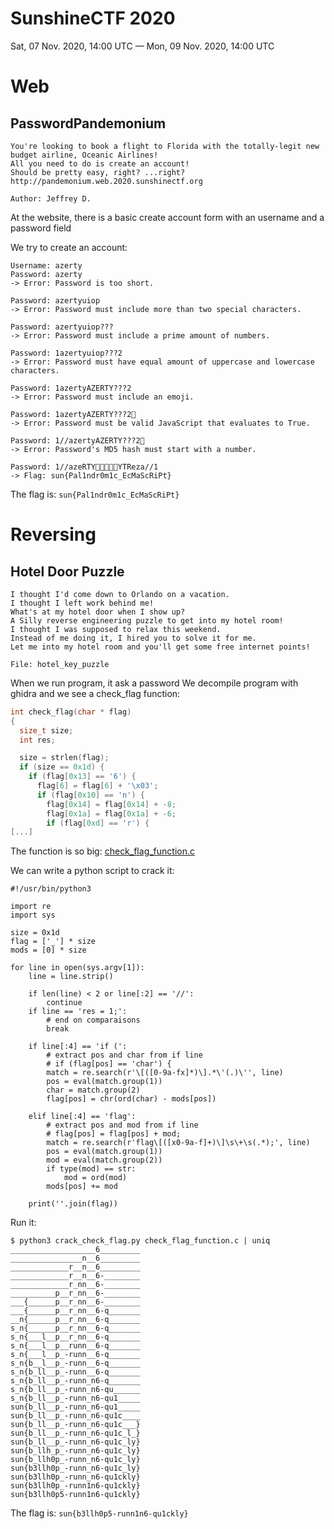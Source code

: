 # SunshineCTF 2020

Sat, 07 Nov. 2020, 14:00 UTC — Mon, 09 Nov. 2020, 14:00 UTC

# Web

## PasswordPandemonium
```
You're looking to book a flight to Florida with the totally-legit new budget airline, Oceanic Airlines!
All you need to do is create an account!
Should be pretty easy, right? ...right?
http://pandemonium.web.2020.sunshinectf.org

Author: Jeffrey D.
```

At the website, there is a basic create account form with an username and a password field

We try to create an account:

```
Username: azerty
Password: azerty
-> Error: Password is too short.

Password: azertyuiop
-> Error: Password must include more than two special characters.

Password: azertyuiop???
-> Error: Password must include a prime amount of numbers.

Password: 1azertyuiop???2
-> Error: Password must have equal amount of uppercase and lowercase characters.

Password: 1azertyAZERTY???2
-> Error: Password must include an emoji.

Password: 1azertyAZERTY???2🤬
-> Error: Password must be valid JavaScript that evaluates to True.

Password: 1//azertyAZERTY???2🤬
-> Error: Password's MD5 hash must start with a number.

Password: 1//azeRTY🤬🤬🤬🤬🤬YTReza//1
-> Flag: sun{Pal1ndr0m1c_EcMaScRiPt}
```

The flag is: `sun{Pal1ndr0m1c_EcMaScRiPt}`

# Reversing

## Hotel Door Puzzle

```
I thought I'd come down to Orlando on a vacation.
I thought I left work behind me!
What's at my hotel door when I show up?
A Silly reverse engineering puzzle to get into my hotel room!
I thought I was supposed to relax this weekend.
Instead of me doing it, I hired you to solve it for me.
Let me into my hotel room and you'll get some free internet points!

File: hotel_key_puzzle 
```

When we run program, it ask a password
We decompile program with ghidra and we see a check_flag function:
```c
int check_flag(char * flag)
{
  size_t size;
  int res;

  size = strlen(flag);
  if (size == 0x1d) {
    if (flag[0x13] == '6') {
      flag[6] = flag[6] + '\x03';
      if (flag[0x10] == 'n') {
        flag[0x14] = flag[0x14] + -8;
        flag[0x1a] = flag[0x1a] + -6;
        if (flag[0xd] == 'r') {
[...]
```

The function is so big: [check_flag_function.c](Reversing/check_flag_function.c)

We can write a python script to crack it:
```python3
#!/usr/bin/python3

import re
import sys

size = 0x1d
flag = ['_'] * size
mods = [0] * size

for line in open(sys.argv[1]):
    line = line.strip()

    if len(line) < 2 or line[:2] == '//':
        continue
    if line == 'res = 1;':
        # end on comparaisons
        break

    if line[:4] == 'if (':
        # extract pos and char from if line
        # if (flag[pos] == 'char') {
        match = re.search(r'\[([0-9a-fx]*)\].*\'(.)\'', line)
        pos = eval(match.group(1))
        char = match.group(2)
        flag[pos] = chr(ord(char) - mods[pos])

    elif line[:4] == 'flag':
        # extract pos and mod from if line
        # flag[pos] = flag[pos] + mod;
        match = re.search(r'flag\[([x0-9a-f]+)\]\s\+\s(.*);', line)
        pos = eval(match.group(1))
        mod = eval(match.group(2))
        if type(mod) == str:
            mod = ord(mod)
        mods[pos] += mod
    
    print(''.join(flag))
```

Run it:
```
$ python3 crack_check_flag.py check_flag_function.c | uniq
___________________6_________
________________n__6_________
_____________r__n__6_________
_____________r__n__6-________
_____________r_nn__6-________
__________p__r_nn__6-________
___{______p__r_nn__6-________
___{______p__r_nn__6-q_______
__n{______p__r_nn__6-q_______
s_n{______p__r_nn__6-q_______
s_n{___l__p__r_nn__6-q_______
s_n{___l__p__runn__6-q_______
s_n{___l__p_-runn__6-q_______
s_n{b__l__p_-runn__6-q_______
s_n{b_ll__p_-runn__6-q_______
s_n{b_ll__p_-runn_n6-q_______
s_n{b_ll__p_-runn_n6-qu______
s_n{b_ll__p_-runn_n6-qu1_____
sun{b_ll__p_-runn_n6-qu1_____
sun{b_ll__p_-runn_n6-qu1c____
sun{b_ll__p_-runn_n6-qu1c___}
sun{b_ll__p_-runn_n6-qu1c_l_}
sun{b_ll__p_-runn_n6-qu1c_ly}
sun{b_llh_p_-runn_n6-qu1c_ly}
sun{b_llh0p_-runn_n6-qu1c_ly}
sun{b3llh0p_-runn_n6-qu1c_ly}
sun{b3llh0p_-runn_n6-qu1ckly}
sun{b3llh0p_-runn1n6-qu1ckly}
sun{b3llh0p5-runn1n6-qu1ckly}
```

The flag is: `sun{b3llh0p5-runn1n6-qu1ckly}`
